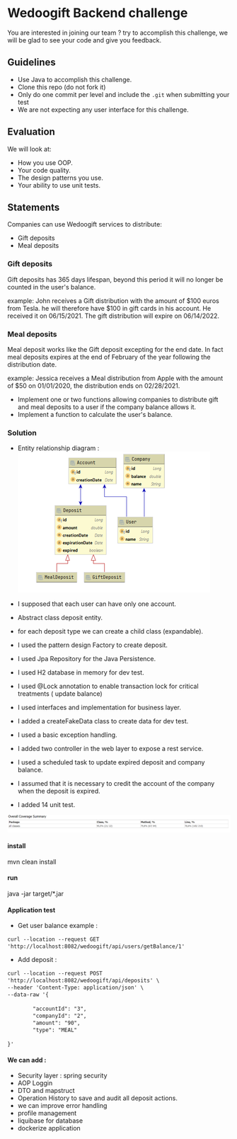 # Wedoogift Backend challenge
You are interested in joining our team ? try to accomplish this challenge, we will be glad to see
your code and give you feedback.

## Guidelines
* Use Java to accomplish this challenge.
* Clone this repo (do not fork it)
* Only do one commit per level and include the `.git` when submitting your test
* We are not expecting any user interface for this challenge. 

## Evaluation
We will look at:
* How you use OOP.
* Your code quality.
* The design patterns you use.
* Your ability to use unit tests.


## Statements

Companies can use Wedoogift services to distribute:
- Gift deposits
- Meal deposits
### Gift deposits
Gift deposits has 365 days lifespan, beyond this period it will no longer be counted in the user's balance.

example:
John receives a Gift distribution with the amount of $100 euros from Tesla. he will therefore have $100 in gift cards in his account.
He received it on 06/15/2021. The gift distribution will expire on 06/14/2022. 
### Meal deposits
Meal deposit works like the Gift deposit excepting for the end date. In fact meal deposits expires at the end of February of the year following the distribution date.

example:
Jessica receives a Meal distribution from Apple with the amount of $50 on 01/01/2020, the distribution ends on 02/28/2021.

* Implement one or two functions allowing companies to distribute gift and meal deposits to a user if the company balance allows it.
* Implement a function to calculate the user's balance.

### Solution
* Entity relationship diagram :
![img.png](img.png)

* I supposed that each user can have only one account.
* Abstract class deposit entity. 
* for each deposit type we can create a child class (expandable). 
* I used the pattern design Factory to create deposit.
* I used Jpa Repository for the Java Persistence.
* I used H2 database in memory for dev test.
* I used @Lock annotation to enable transaction lock for critical treatments ( update balance)
* I used interfaces and implementation for business layer.
* I added a createFakeData class to create data for dev test.
* I used a basic exception handling.
* I added two controller in the web layer to expose a rest service.
* I used a scheduled task to update expired deposit and company balance.
* I assumed that it is necessary to credit the account of the company when the deposit is expired.
* I added 14 unit test.

![img_1.png](img_1.png)

#### install 
mvn clean install

#### run
java -jar target/*.jar

#### Application test
* Get user balance example :

```
curl --location --request GET 'http://localhost:8082/wedoogift/api/users/getBalance/1'

```  
* Add deposit :

```
curl --location --request POST 'http://localhost:8082/wedoogift/api/deposits' \
--header 'Content-Type: application/json' \
--data-raw '{
  
        "accountId": "3",
        "companyId": "2",
        "amount": "90",
        "type": "MEAL"
   
}'
``` 
#### We can add : 
* Security layer : spring security 
* AOP Loggin
* DTO and mapstruct
* Operation History to save and audit all deposit actions.
* we can improve error handling
* profile management
* liquibase for database
* dockerize application
